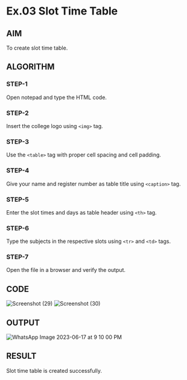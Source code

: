 # Ex.03 Slot Time Table
## AIM
  To create slot time table.

## ALGORITHM
### STEP-1
  Open notepad and type the HTML code.

### STEP-2
  Insert the college logo using ```<img>``` tag.

### STEP-3
  Use the ```<table>``` tag with proper cell spacing and cell padding.  

### STEP-4
  Give your name and register number as table title using ```<caption>``` tag.

### STEP-5
  Enter the slot times and days as table header using ```<th>``` tag.
  
### STEP-6
  Type the subjects in the respective slots using ```<tr>``` and ```<td>``` tags.
 
### STEP-7
  Open the file in a browser and verify the output.
  
## CODE
![Screenshot (29)](https://github.com/selvasachein/Ex03_Web-Design/assets/127816336/e5fc8b49-66bc-4abf-97d0-697b63401bbd)
![Screenshot (30)](https://github.com/selvasachein/Ex03_Web-Design/assets/127816336/605be464-e7aa-42df-9768-bc17a082e5ab)


## OUTPUT
![WhatsApp Image 2023-06-17 at 9 10 00 PM](https://github.com/selvasachein/Ex03_Web-Design/assets/127816336/12ed017f-a63d-4368-816f-a4ba19826cbf)


## RESULT
 Slot time table is created successfully.

